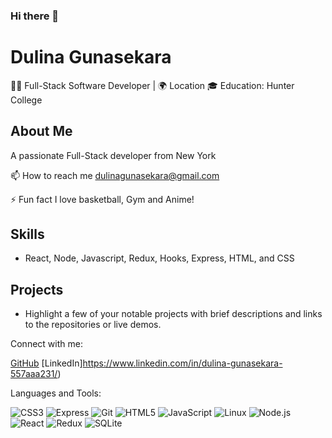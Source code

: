 ### Hi there 👋

# Dulina Gunasekara

👨‍💻 Full-Stack Software Developer | 🌍 Location
🎓 Education: Hunter College

## About Me
A passionate Full-Stack developer from New York



📫 How to reach me dulinagunasekara@gmail.com

⚡ Fun fact I love basketball, Gym and Anime!


## Skills
- React, Node, Javascript, Redux, Hooks, Express, HTML, and CSS

## Projects
- Highlight a few of your notable projects with brief descriptions and links to the repositories or live demos.



Connect with me:

[GitHub](https://github.com/Dulinag)
[LinkedIn]https://www.linkedin.com/in/dulina-gunasekara-557aaa231/)


Languages and Tools:

![CSS3](https://img.shields.io/badge/-CSS3-1572B6?style=flat-square&logo=css3&logoColor=white)
![Express](https://img.shields.io/badge/-Express.js-000000?style=flat-square&logo=express&logoColor=white)
![Git](https://img.shields.io/badge/-Git-F05032?style=flat-square&logo=git&logoColor=white)
![HTML5](https://img.shields.io/badge/-HTML5-E34F26?style=flat-square&logo=html5&logoColor=white)
![JavaScript](https://img.shields.io/badge/-JavaScript-F7DF1E?style=flat-square&logo=javascript&logoColor=black)
![Linux](https://img.shields.io/badge/-Linux-FCC624?style=flat-square&logo=linux&logoColor=black)
![Node.js](https://img.shields.io/badge/-Node.js-339933?style=flat-square&logo=node.js&logoColor=white)
![React](https://img.shields.io/badge/-React-61DAFB?style=flat-square&logo=react&logoColor=black)
![Redux](https://img.shields.io/badge/-Redux-764ABC?style=flat-square&logo=redux&logoColor=white)
![SQLite](https://img.shields.io/badge/-SQLite-003B57?style=flat-square&logo=sqlite&logoColor=white)






